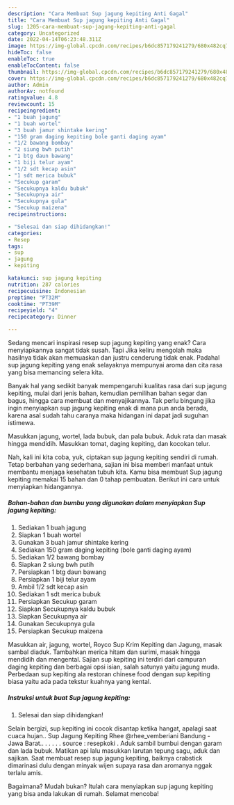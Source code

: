 ```yaml
---
description: "Cara Membuat Sup jagung kepiting Anti Gagal"
title: "Cara Membuat Sup jagung kepiting Anti Gagal"
slug: 1205-cara-membuat-sup-jagung-kepiting-anti-gagal
category: Uncategorized
date: 2022-04-14T06:23:48.311Z
image: https://img-global.cpcdn.com/recipes/b6dc857179241279/680x482cq70/sup-jagung-kepiting-foto-resep-utama.jpg
hideToc: false
enableToc: true
enableTocContent: false
thumbnail: https://img-global.cpcdn.com/recipes/b6dc857179241279/680x482cq70/sup-jagung-kepiting-foto-resep-utama.jpg
cover: https://img-global.cpcdn.com/recipes/b6dc857179241279/680x482cq70/sup-jagung-kepiting-foto-resep-utama.jpg
author: Admin
authorAv: notfound
ratingvalue: 4.8
reviewcount: 15
recipeingredient:
- "1 buah jagung"
- "1 buah wortel"
- "3 buah jamur shintake kering"
- "150 gram daging kepiting bole ganti daging ayam"
- "1/2 bawang bombay"
- "2 siung bwh putih"
- "1 btg daun bawang"
- "1 biji telur ayam"
- "1/2 sdt kecap asin"
- "1 sdt merica bubuk"
- "Secukup garam"
- "Secukupnya kaldu bubuk"
- "Secukupnya air"
- "Secukupnya gula"
- "Secukup maizena"
recipeinstructions:

- "Selesai dan siap dihidangkan!"
categories:
- Resep
tags:
- sup
- jagung
- kepiting

katakunci: sup jagung kepiting 
nutrition: 287 calories
recipecuisine: Indonesian
preptime: "PT32M"
cooktime: "PT39M"
recipeyield: "4"
recipecategory: Dinner

---
```



Sedang mencari inspirasi resep sup jagung kepiting yang enak? Cara menyiapkannya sangat tidak susah. Tapi Jika keliru mengolah maka hasilnya tidak akan memuaskan dan justru cenderung tidak enak. Padahal sup jagung kepiting yang enak selayaknya mempunyai aroma dan cita rasa yang bisa memancing selera kita.


Banyak hal yang sedikit banyak mempengaruhi kualitas rasa dari sup jagung kepiting, mulai dari jenis bahan, kemudian pemilihan bahan segar dan bagus, hingga cara membuat dan menyajikannya. Tak perlu bingung jika ingin menyiapkan sup jagung kepiting enak di mana pun anda berada, karena asal sudah tahu caranya maka hidangan ini dapat jadi suguhan istimewa.

Masukkan jagung, wortel, lada bubuk, dan pala bubuk. Aduk rata dan masak hingga mendidih. Masukkan tomat, daging kepiting, dan kocokan telur.


Nah, kali ini kita coba, yuk, ciptakan sup jagung kepiting sendiri di rumah. Tetap berbahan yang sederhana, sajian ini bisa memberi manfaat untuk membantu menjaga kesehatan tubuh kita. Kamu bisa membuat Sup jagung kepiting memakai 15 bahan dan 0 tahap pembuatan. Berikut ini cara untuk menyiapkan hidangannya.

<!--inarticleads1-->

##### Bahan-bahan dan bumbu yang digunakan dalam menyiapkan Sup jagung kepiting:

1. Sediakan 1 buah jagung
1. Siapkan 1 buah wortel
1. Gunakan 3 buah jamur shintake kering
1. Sediakan 150 gram daging kepiting (bole ganti daging ayam)
1. Sediakan 1/2 bawang bombay
1. Siapkan 2 siung bwh putih
1. Persiapkan 1 btg daun bawang
1. Persiapkan 1 biji telur ayam
1. Ambil 1/2 sdt kecap asin
1. Sediakan 1 sdt merica bubuk
1. Persiapkan Secukup garam
1. Siapkan Secukupnya kaldu bubuk
1. Siapkan Secukupnya air
1. Gunakan Secukupnya gula
1. Persiapkan Secukup maizena


Masukkan air, jagung, wortel, Royco Sup Krim Kepiting dan Jagung, masak sambal diaduk. Tambahkan merica hitam dan surimi, masak hingga mendidih dan mengental. Sajian sup kepiting ini terdiri dari campuran daging kepiting dan berbagai opsi isian, salah satunya yaitu jagung muda. Perbedaan sup kepiting ala restoran chinese food dengan sup kepiting biasa yaitu ada pada tekstur kuahnya yang kental. 

<!--inarticleads2-->

##### Instruksi untuk buat Sup jagung kepiting:


1. Selesai dan siap dihidangkan!

Selain bergizi, sup kepiting ini cocok disantap ketika hangat, apalagi saat cuaca hujan.. Sup Jagung Kepiting Rhee @rhee_vemberiani Bandung - Jawa Barat.. . . . . . source : resepkoki . Aduk sambil bumbui dengan garam dan lada bubuk. Matikan api lalu masukkan larutan tepung sagu, aduk dan sajikan. Saat membuat resep sup jagung kepiting, baiknya crabstick dimarinasi dulu dengan minyak wijen supaya rasa dan aromanya nggak terlalu amis. 

Bagaimana? Mudah bukan? Itulah cara menyiapkan sup jagung kepiting yang bisa anda lakukan di rumah. Selamat mencoba!
